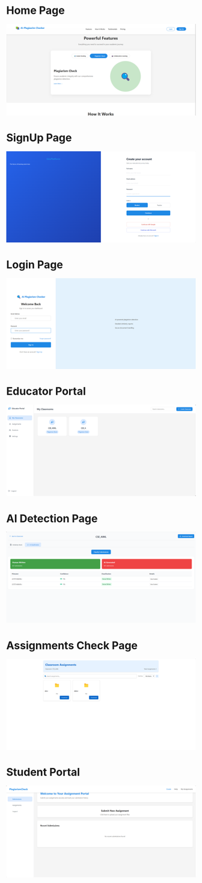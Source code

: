 <h1>Home Page</h1>

![Alt Text](https://github.com/Narenderchary85/AI-Plagiarism-Checker/blob/master/frontend/public/homepage.png)

<h1>SignUp Page</h1>

![Alt Text](https://github.com/Narenderchary85/AI-Plagiarism-Checker/blob/master/frontend/public/signuppage.png)

<h1>Login Page</h1>

![Alt Text](https://github.com/Narenderchary85/AI-Plagiarism-Checker/blob/master/frontend/public/loginpage.png)

<h1>Educator Portal</h1>

![Alt Text](https://github.com/Narenderchary85/AI-Plagiarism-Checker/blob/master/frontend/public/educator.png)

<h1>AI Detection Page</h1>

![Alt Text](https://github.com/Narenderchary85/AI-Plagiarism-Checker/blob/master/frontend/public/aidetect.png)

<h1>Assignments Check Page</h1>

![Alt Text](https://github.com/Narenderchary85/AI-Plagiarism-Checker/blob/master/frontend/public/assignments.png)

<h1>Student Portal</h1>

![Alt Text](https://github.com/Narenderchary85/AI-Plagiarism-Checker/blob/master/frontend/public/student.png)